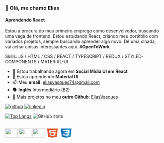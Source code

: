 ### 👋 Olá, me chamo Elias
#### Aprendendo React
Estou a procura do meu primeiro emprego como desenvolvedor, buscando uma vaga de frontend. Estou estudando React, criando meu portifólio com variados projetos, sempre buscando aprender algo novo. Dê uma olhada, vai achar coisas interessantes aqui. **#OpenToWork**

Skills: JS / HTML / CSS / REACT / TYPESCRIPT  / REDUX / STYLED-COMPONENTS / MATERIAL-UI

- 🔭 Estou trabalhando agora em **Social Mídia UI em React** 
- 🌱 Estou aprendendo **Material UI** 
- 📫 Meu **email**: eliasvasques74@gmail.com 
- 🗣 **Inglês** Intermediário (B2)
- 🤌 Mais projetos no meu **outro Github**: <a href="https://github.com/EliasVasques">EliasVasques</a>


[<img src='https://cdn.jsdelivr.net/npm/simple-icons@3.0.1/icons/github.svg' alt='github' height='40'>](https://github.com/Elias-ReactDeveloper)
[<img src='https://cdn.jsdelivr.net/npm/simple-icons@3.0.1/icons/linkedin.svg' alt='linkedin' height='40'>](https://www.linkedin.com/in/eliasvasquesdev/)  

[![Top Langs](https://github-readme-stats.vercel.app/api/top-langs/?username=Elias-ReactDeveloper)](https://github.com/anuraghazra/github-readme-stats)
![GitHub stats](https://github-readme-stats.vercel.app/api?username=Elias-ReactDeveloper&show_icons=true)  
  
 
 <div style="display: inline_block"><br>
  <img align="center" alt="" height="30" width="40" src="https://cdn.jsdelivr.net/gh/devicons/devicon/icons/javascript/javascript-original.svg" />
  <img align="center" alt="" height="30" width="40"  src="https://cdn.jsdelivr.net/gh/devicons/devicon/icons/typescript/typescript-original.svg" /> 
  <img align="center" alt="" height="30" width="40" src="https://cdn.jsdelivr.net/gh/devicons/devicon/icons/react/react-original.svg" />
  <img align="center" alt="" height="30" width="40" src="https://raw.githubusercontent.com/devicons/devicon/master/icons/html5/html5-original.svg">
  <img align="center" alt="" height="30" width="40" src="https://raw.githubusercontent.com/devicons/devicon/master/icons/css3/css3-original.svg">
</div>

